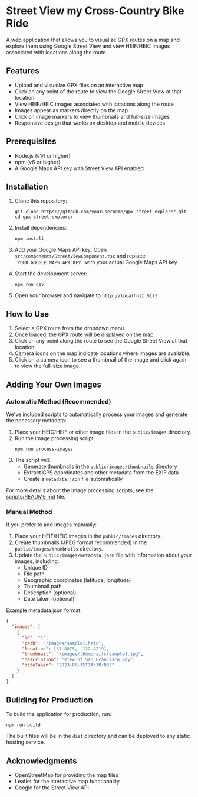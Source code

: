 # Street View my Cross-Country Bike Ride

A web application that allows you to visualize GPX routes on a map and explore them using Google Street View and view HEIF/HEIC images associated with locations along the route.

## Features

- Upload and visualize GPX files on an interactive map
- Click on any point of the route to view the Google Street View at that location
- View HEIF/HEIC images associated with locations along the route
- Images appear as markers directly on the map
- Click on image markers to view thumbnails and full-size images
- Responsive design that works on desktop and mobile devices

## Prerequisites

- Node.js (v14 or higher)
- npm (v6 or higher)
- A Google Maps API key with Street View API enabled

## Installation

1. Clone this repository:
   ```
   git clone https://github.com/yourusername/gpx-street-explorer.git
   cd gpx-street-explorer
   ```

2. Install dependencies:
   ```
   npm install
   ```

3. Add your Google Maps API key:
   Open `src/components/StreetViewComponent.tsx` and replace `'YOUR_GOOGLE_MAPS_API_KEY'` with your actual Google Maps API key.

4. Start the development server:
   ```
   npm run dev
   ```

5. Open your browser and navigate to `http://localhost:5173`

## How to Use

1. Select a GPX route from the dropdown menu.
2. Once loaded, the GPX route will be displayed on the map.
3. Click on any point along the route to see the Google Street View at that location.
4. Camera icons on the map indicate locations where images are available.
5. Click on a camera icon to see a thumbnail of the image and click again to view the full-size image.

## Adding Your Own Images

### Automatic Method (Recommended)

We've included scripts to automatically process your images and generate the necessary metadata:

1. Place your HEIC/HEIF or other image files in the `public/images` directory.
2. Run the image processing script:
   ```
   npm run process-images
   ```
3. The script will:
   - Generate thumbnails in the `public/images/thumbnails` directory
   - Extract GPS coordinates and other metadata from the EXIF data
   - Create a `metadata.json` file automatically

For more details about the image processing scripts, see the [scripts/README.md](scripts/README.md) file.

### Manual Method

If you prefer to add images manually:

1. Place your HEIF/HEIC images in the `public/images` directory.
2. Create thumbnails (JPEG format recommended) in the `public/images/thumbnails` directory.
3. Update the `public/images/metadata.json` file with information about your images, including:
   - Unique ID
   - File path
   - Geographic coordinates (latitude, longitude)
   - Thumbnail path
   - Description (optional)
   - Date taken (optional)

Example metadata.json format:
```json
{
  "images": [
    {
      "id": "1",
      "path": "/images/sample1.heic",
      "location": [37.8075, -122.4219],
      "thumbnail": "/images/thumbnails/sample1.jpg",
      "description": "View of San Francisco Bay",
      "dateTaken": "2023-06-15T14:30:00Z"
    }
  ]
}
```

## Building for Production

To build the application for production, run:

```
npm run build
```

The built files will be in the `dist` directory and can be deployed to any static hosting service.

## Acknowledgments

- OpenStreetMap for providing the map tiles
- Leaflet for the interactive map functionality
- Google for the Street View API
